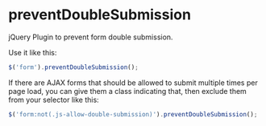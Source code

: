 preventDoubleSubmission
=======================

jQuery Plugin to prevent form double submission.

Use it like this: 
```javascript 
$('form').preventDoubleSubmission(); 
```
If there are AJAX forms that should be allowed to submit multiple times per page load, you can give them a class indicating that, then exclude them from your selector like this:
```javascript 
$('form:not(.js-allow-double-submission)').preventDoubleSubmission(); 
```
